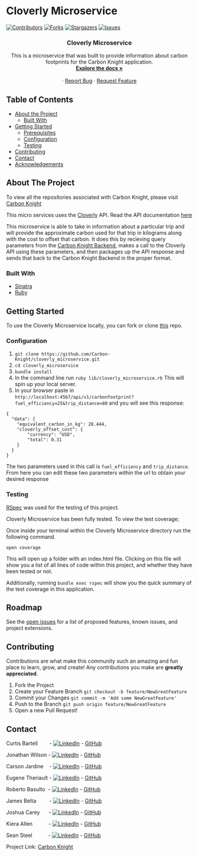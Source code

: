 # Cloverly Microservice

<!-- PROJECT SHIELDS -->
[![Contributors][contributors-shield]][contributors-url]
[![Forks][forks-shield]][forks-url]
[![Stargazers][stars-shield]][stars-url]
[![Issues][issues-shield]][issues-url]

  <h3 align="center">Cloverly Microservice</h3>

  <p align="center">
    This is a microservice that was built to provide information about carbon footprints  for the Carbon Knight application.
    <br />
    <a href="https://github.com/Carbon-Knight/cloverly_microservice"><strong>Explore the docs »</strong></a>
    <br />
    <br />
    <!-- for adding a demo video
    <a href="Add our video link here">View Demo</a>  · -->
    ·
    <a href="https://github.com/Carbon-Knight/cloverly_microservice/issues">Report Bug</a>
    ·
    <a href="https://github.com/Carbon-Knight/cloverly_microservice/issues">Request Feature</a>
  </p>
</p>




<!-- TABLE OF CONTENTS -->
## Table of Contents

* [About the Project](#about-the-project)
  * [Built With](#built-with)
* [Getting Started](#getting-started)
  * [Prerequisites](#prerequisites)
  * [Configuration](#configuration)
  * [Testing](#testing)
* [Contributing](#contributing)
* [Contact](#contact)
* [Acknowledgements](#acknowledgements)




<!-- ABOUT THE PROJECT -->
## About The Project


To view all the repositories associated with Carbon Knight, please visit [Carbon Knight](https://github.com/Carbon-Knight)

This micro services uses the [Cloverly](https://www.cloverly.com/) API.  Read the API documentation [here](https://www.cloverly.com/carbon-offset-documentation.html) 

This microservice is able to take in information about a particular trip and will provide the approximate carbon used for that trip in kilograms along with the cost to offset that carbon.  It does this by recieving query parameters from the [Carbon Knight Backend](https://github.com/Carbon-Knight/carbon-knight-back-end), makes a call to the Cloverly API using these parameters, and then packages up the API response and sends that back to the Carbon Knight Backend in the proper format.


### Built With


* [Sinatra](https://github.com/sinatra/sinatra)
* [Ruby](https://github.com/ruby/ruby)


<!-- GETTING STARTED -->
## Getting Started

To use the Cloverly Microservice locally, you can fork or clone [this](https://github.com/Carbon-Knight/cloverly_microservice.git) repo.


### Configuration

1. ```git clone https://github.com/Carbon-Knight/cloverly_microservice.git```
2. ```cd cloverly_microservice```
3. ```bundle install```
4. In the command line run ```ruby lib/cloverly_microservice.rb```  This will spin up your local server.
5. In your browser paste in ```http://localhost:4567/api/v1/carbonfootprint?fuel_efficiency=25&trip_distance=80``` and you will see this response:
  ```
  {
    "data": {
      "equivalent_carbon_in_kg": 28.444,
      "cloverly_offset_cost": {
          "currency": "USD",
          "total": 0.31
      }
    }
  }
  ```

  The two parameters used in this call is `fuel_efficiency` and `trip_distance`.  From here you can edit these two parameters within the url to obtain your desired response

### Testing

[RSpec](https://rspec.info/) was used for the testing of this project.

Cloverly Microservice has been fully tested. To view the test coverage;

Once inside your terminal within the Cloverly Microservice directory run the following command.
```
open coverage
```

This will open up a folder with an index.html file. Clicking on this file will show you a list of all lines of code within this project, and whether they have been tested or not.

Additionally, running ```bundle exec rspec``` will show you the quick summary of the test coverage in this application.

<!-- ROADMAP -->
## Roadmap

See the [open issues](https://github.com/Carbon-Knight/cloverly_microservice/issues) for a list of proposed features, known issues, and project extensions.


<!-- CONTRIBUTING -->
## Contributing

Contributions are what make this community such an amazing and fun place to learn, grow, and create! Any contributions you make are **greatly appreciated**.

1. Fork the Project
2. Create your Feature Branch ```git checkout -b feature/NewGreatFeature```
3. Commit your Changes ```git commit -m 'Add some NewGreatFeature'```
4. Push to the Branch ```git push origin feature/NewGreatFeature```
5. Open a new Pull Request!


<!-- CONTACT -->
## Contact

Curtis Bartell &nbsp;&nbsp;&nbsp;&nbsp;&nbsp;&nbsp; - [![LinkedIn][linkedin-shield]](https://www.linkedin.com/in/curtis-bartell/) - [GitHub](https://github.com/c-bartell)

Jonathan Wilson - [![LinkedIn][linkedin-shield]](https://www.linkedin.com/in/jonathan--wilson/) - [GitHub](https://github.com/Jonathan-M-Wilson)

Carson Jardine &nbsp;&nbsp; - [![LinkedIn][linkedin-shield]](https://www.linkedin.com/in/carson-jardine/) - [GitHub](https://github.com/carson-jardine)

Eugene Theriault - [![LinkedIn][linkedin-shield]](https://www.linkedin.com/in/eugene-theriault/) - [GitHub](https://github.com/ETBassist)

Roberto Basulto &nbsp;- [![LinkedIn][linkedin-shield]](https://www.linkedin.com/in/roberto-basulto/) - [GitHub](https://github.com/Eternal-Flame085)

James Belta &nbsp;&nbsp;&nbsp;&nbsp;&nbsp;&nbsp;&nbsp; - [![LinkedIn][linkedin-shield]](https://www.linkedin.com/in/james-belta/) - [GitHub](https://github.com/JBelta)

Joshua Carey &nbsp;&nbsp;&nbsp;&nbsp;&nbsp;- [![LinkedIn][linkedin-shield]](https://www.linkedin.com/in/carey-joshua/) - [GitHub](https://github.com/jdcarey128)

Kiera Allen &nbsp;&nbsp;&nbsp;&nbsp;&nbsp;&nbsp;&nbsp;&nbsp;&nbsp;&nbsp;- [![LinkedIn][linkedin-shield]](https://www.linkedin.com/in/kieraallen/) - [GitHub](https://github.com/KieraAllen)

Sean Steel &nbsp;&nbsp;&nbsp;&nbsp;&nbsp;&nbsp;&nbsp;&nbsp;&nbsp;&nbsp;- [![LinkedIn][linkedin-shield]](https://www.linkedin.com/in/sean-steel/) - [GitHub](https://github.com/s-steel)



Project Link: [Carbon Knight](https://github.com/Carbon-Knight)



<!-- ACKNOWLEDGEMENTS -->
<!-- Add resources that were used to help create this project here -->




<!-- MARKDOWN LINKS & IMAGES -->
[contributors-shield]: https://img.shields.io/github/contributors/Carbon-Knight/cloverly_microservice
[contributors-url]: https://github.com/Carbon-Knight/cloverly_microservice/graphs/contributors
[forks-shield]: https://img.shields.io/github/forks/Carbon-Knight/cloverly_microservice
[forks-url]: https://github.com/Carbon-Knight/cloverly_microservice/network/members
[stars-shield]: https://img.shields.io/github/stars/Carbon-Knight/cloverly_microservice
[stars-url]: https://github.com/Carbon-Knight/cloverly_microservice/stargazers
[issues-shield]: https://img.shields.io/github/issues/Carbon-Knight/cloverly_microservice
[issues-url]: https://github.com/Carbon-Knight/cloverly_microservice/issues
[linkedin-shield]: https://img.shields.io/badge/-LinkedIn-black.svg?style=flat-square&logo=linkedin&colorB=555
